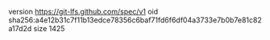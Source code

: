 version https://git-lfs.github.com/spec/v1
oid sha256:a4e12b31c7f11b13edce78356c6baf71fd6f6df04a3733e7b0b7e81c82a17d2d
size 1425
